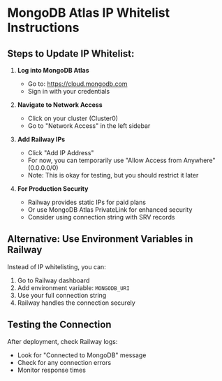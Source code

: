 # MongoDB Atlas IP Whitelist Instructions

## Steps to Update IP Whitelist:

1. **Log into MongoDB Atlas**
   - Go to: https://cloud.mongodb.com
   - Sign in with your credentials

2. **Navigate to Network Access**
   - Click on your cluster (Cluster0)
   - Go to "Network Access" in the left sidebar

3. **Add Railway IPs**
   - Click "Add IP Address"
   - For now, you can temporarily use "Allow Access from Anywhere" (0.0.0.0/0)
   - Note: This is okay for testing, but you should restrict it later

4. **For Production Security**
   - Railway provides static IPs for paid plans
   - Or use MongoDB Atlas PrivateLink for enhanced security
   - Consider using connection string with SRV records

## Alternative: Use Environment Variables in Railway

Instead of IP whitelisting, you can:
1. Go to Railway dashboard
2. Add environment variable: `MONGODB_URI`
3. Use your full connection string
4. Railway handles the connection securely

## Testing the Connection

After deployment, check Railway logs:
- Look for "Connected to MongoDB" message
- Check for any connection errors
- Monitor response times